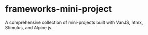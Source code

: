 # frameworks-mini-project
A comprehensive collection of mini-projects built with VanJS, htmx, Stimulus, and Alpine.js. 
